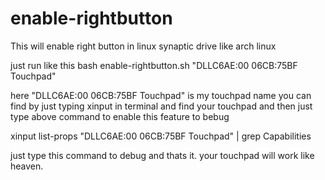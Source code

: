# enable-rightbutton
This will enable right button in linux synaptic drive like arch linux


just run like this
bash enable-rightbutton.sh "DLLC6AE:00 06CB:75BF Touchpad"

here "DLLC6AE:00 06CB:75BF Touchpad" is my touchpad name you can find by just typing xinput in terminal and find your touchpad and then just type above command to enable this feature 
to bebug 

xinput list-props "DLLC6AE:00 06CB:75BF Touchpad" | grep Capabilities 

just type this command to debug and thats it. your touchpad will work like heaven.
